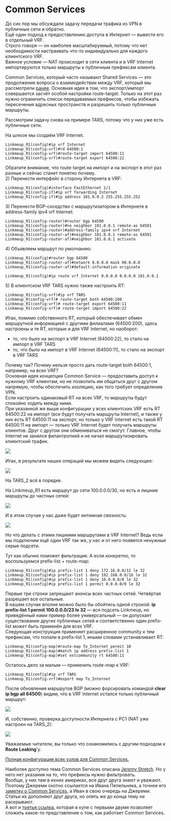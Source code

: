 # Common Services

До сих пор мы обсуждали задачу передачи трафика из VPN в публичные сети и обратно.  
Ещё один подход к предоставлению доступа в Интернет — вывести его в отдельный VRF.  
Строго говоря — он наиболее масштабируемый, потому что нет необходимости настраивать что-то индивидуально для каждого клиентского VRF.  
Важное условие — NAT происходит в сети клиента и в VRF Internet импортируются только маршруты к публичным префиксам клиента.  
  
Common Services, который часто называют Shared Services — это продолжение вопроса о взаимодействии между VRF, который мы рассмотрели [ранее](https://habrahabr.ru/post/273679/#VRF_INTERCONNECTION). Основная идея в том, что экспорт/импорт совершается засчёт особой настройки route-target. Только на этот раз нужно ограничить список передаваемых префиксов, чтобы избежать пересечения адресных пространств и разрешить только публичные маршруты.  
  
Рассмотрим задачу снова на примере TARS, потому что у них уже есть публичные сети.  
  
На шлюзе мы создаём VRF Internet.

```text
Linkmeup_R1(config)#ip vrf Internet
Linkmeup_R1(config-vrf)#rd 64500:1
Linkmeup_R1(config-vrf)#route-target import 64500:11
Linkmeup_R1(config-vrf)#route-target export 64500:22
```

Обратите внимание, что route-target на импорт и на экспорт в этот раз разные и сейчас станет понятно почему.  
2\) Перенести интерфейс в сторону Интернета в VRF:

```text
Linkmeup_R1(config)#interface FastEthernet 1/1
Linkmeup_R1(config-if)#ip vrf forwarding Internet
Linkmeup_R1(config-if)#ip address 101.0.0.2 255.255.255.252
```

3\) Перенести BGP-соседство с маршрутизатором в Интернете в address-family ipv4 vrf Internet:  


```text
Linkmeup_R1(config-router)#router bgp 64500
Linkmeup_R1(config-router)#no neighbor 101.0.0.1 remote-as 64501
Linkmeup_R1(config-router)#address-family ipv4 vrf Internet
Linkmeup_R1(config-router-af)#neighbor 101.0.0.1 remote-as 64501
Linkmeup_R1(config-router-af)#neighbor 101.0.0.1 activate
```

4\) Объявляем маршрут по умолчанию:

```text
Linkmeup_R1(config)#router bgp 64500
Linkmeup_R1(config-router-af)#network 0.0.0.0 mask 00.0.0.0
Linkmeup_R1(config-router-af)#default-information originate
```

```text
Linkmeup_R1(config)#ip route vrf Internet 0.0.0.0 0.0.0.0 101.0.0.1
```

5\) В клиентском VRF TARS нужно также настроить RT:

```text
Linkmeup_R1(config-vrf)#ip vrf TARS
Linkmeup_R(config-vrf)# route-target both 64500:200
Linkmeup_R1(config-vrf)# route-target export 64500:11
Linkmeup_R1(config-vrf)# route-target import 64500:22
```

Итак, помимо собственного RT, который обеспечивает обмен маршрутной информацией с другими филиалами \(64500:200\), здесь настроены и те RT, которые и для VRF Internet, но наоборот:

* то, что было на экспорт в VRF Internet \(64500:22\), то стало на импорт в VRF TARS
* то, что было на импорт в VRF Internet \(64500:11\), то стало на экспорт в VRF TARS

Почему так? Почему нельзя просто дать route-target both 64500:1, например, на всех VRF?  
Основная идея концепции Common Service — предоставить доступ к нужному VRF клиентам, но не позволить им общаться друг с другом напрямую, чтобы обеспечить изоляцию, как того требует определение VPN.  
Если настроить одинаковый RT на всех VRF, то маршруты будут спокойно ходить между ними.  
При указанной же выше конфигурации у всех клиентских VRF есть RT 64500:22 на импорт \(все будут получать маршруты Internet\), и также у них есть RT 64500:11 на экспорт, но только у VRF Internet есть такой RT 64500:11 на импорт — только VRF Internet будет получать маршруты клиентов. Друг с другом они обмениваться не смогут. Главное, чтобы Internet не занялся филантропией и не начал маршрутизировать клиентский трафик.

![](https://habrastorage.org/getpro/habr/post_images/c61/9ad/97f/c619ad97f0ec6636e8bc1c3c75ec80cf.png)

Итак, в результате наших операций мы можем видеть следующее:

![](https://habrastorage.org/getpro/habr/post_images/487/7c2/a4f/4877c2a4f1cced935eca18389ffc88fe.png)

На TARS\_2 всё в порядке.  
  
На Linkmeup\_R1 есть маршрут до сети 100.0.0.0/30, но есть и лишние маршруты до частных сетей:

![](https://habrastorage.org/getpro/habr/post_images/a10/430/415/a10430415d1e67b81e0f645ab773398c.png)

И в этом случае у нас даже будет интимная связность:

![](https://habrastorage.org/getpro/habr/post_images/50a/b2a/576/50ab2a576330e527931e4042dd45515a.png)

Но что делать с этими лишними маршрутами в VRF Internet? Ведь если мы подключим ещё один VRF так же, у нас и от него появятся ненужные серые подсети.  
  
Тут как обычно поможет фильтрация. А если конкретно, то воспользуемся prefix-list + route-map:

```text
Linkmeup_R1(config)#ip prefix-list 1 deny 172.16.0.0/12 le 32
Linkmeup_R1(config)#ip prefix-list 1 deny 192.168.0.0/16 le 32
Linkmeup_R1(config)#ip prefix-list 1 deny 10.0.0.0/8 le 32
Linkmeup_R1(config)#ip prefix-list 1 permit 0.0.0.0/0 le 32
```

Первые три строки запрещают анонсы всех частных сетей. Четвёртая разрешает все остальные.  
В нашем случае вполне можно было бы обойтись одной строкой: **ip prefix-list 1 permit 100.0.0.0/23 le 32** — вся подсеть Linkmeup, но приведённый нами пример более универсальный — он допускает существование других публичных сетей и соответственно один prefix-list может быть применён для всех VRF.  
Следующая конструкция применяет расширенное community к тем префиксам, что попали в prefix-list 1, иными словами устанавливает RT:

```text
Linkmeup_R1(config-map)#route-map To_Internet permit 10
Linkmeup_R1(config-map)#match ip address prefix-list 1
Linkmeup_R1(config-map)#set extcommunity rt 64500:11
```

Осталось дело за малым — применить route-map к VRF:

```text
Linkmeup_R1(config)#ip vrf TARS
Linkmeup_R1(config-vrf)#export map To_Internet
```

  
После обновления маршрутов BGP \(можно форсировать командой **clear ip bgp all 64500**\) видим, что в VRF Internet остался только публичный маршрут:

![](https://habrastorage.org/getpro/habr/post_images/961/de1/431/961de143107c0d8a46ada0194df08b27.png)

И, собственно, проверка доступности Интернета с PC1 \(NAT уже настроен на TARS\_2\):

![](https://habrastorage.org/getpro/habr/post_images/f69/34a/194/f6934a1944842188f3b3b6511f6580df.png)

Уважаемые читатели, вы только что ознакомились с другим подходом к **Route Leaking**'у.  


[Полная конфигурация всех узлов для Common Services.](https://docs.google.com/document/d/1LgWutlcWs30v6gs3z_17cDq7ZJEckGPFT6ABJaHTpCc/pub)  
  
Наиболее доступно тема Common Services описана [Jeremy Stretch](http://packetlife.net/blog/2011/may/19/mpls-vpn-common-services/). Но у него нет указания на то, что префиксы нужно фильтровать.  
Вообще, у них там в ихних америках, все друг друга знают и уважают. Поэтому Джереми охотно ссылается на Ивана Пепельняка, а точнее его [заметку о Common Services](http://blog.ipspace.net/2011/05/mplsvpn-common-services-design.html), а Иван в свою очередь на Джереми. Статьи их дополняют друг друга, но опять же до конца тему не раскрывают.  
А вот и [третья ссылка](https://supportforums.cisco.com/discussion/11567421/route-leaking-between-vrfs-shared-services), которая в купе с первыми двумя позволяет сложить какое-то представление о том, как работает Common Services.  
  


